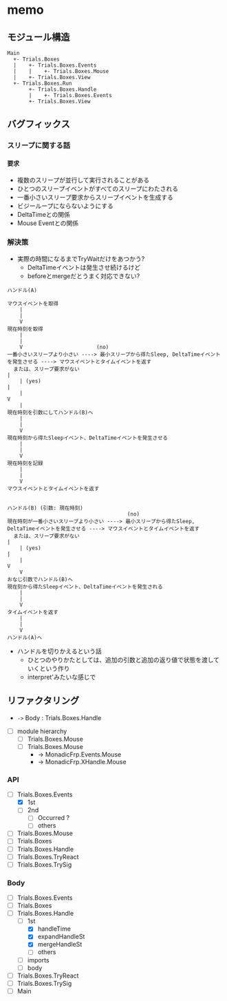memo
====

モジュール構造
--------------

```
Main
  +- Trials.Boxes
  |    +- Trials.Boxes.Events
  |    |    +- Trials.Boxes.Mouse
  |    +- Trials.Boxes.View
  +- Trials.Boxes.Run
       +- Trials.Boxes.Handle
       |    +- Trials.Boxes.Events
       +- Trials.Boxes.View
```

バグフィックス
--------------

### スリープに関する話

#### 要求

* 複数のスリープが並行して実行されることがある
* ひとつのスリープイベントがすべてのスリープにわたされる
* 一番小さいスリープ要求からスリープイベントを生成する
* ビジーループにならないようにする
* DeltaTimeとの関係
* Mouse Eventとの関係

### 解決策

* 実際の時間になるまでTryWaitだけをあつかう?
	+ DeltaTimeイベントは発生させ続けるけど
	+ beforeとmergeだとうまく対応できない?

```
ハンドル(A)

マウスイベントを取得
    |
    |
    V
現在時刻を取得
    |
    |
    V                        (no)
一番小さいスリープより小さい ----> 最小スリープから得たSleep, DeltaTimeイベントを発生させる ----> マウスイベントとタイムイベントを返す
  または、スリープ要求がない                                                                         |
    | (yes)                                                                                          |
    |                                                                                                V
    |                                                                                             現在時刻を引数にしてハンドル(B)ヘ
    |
    |
    V
現在時刻から得たSleepイベント、DeltaTimeイベントを発生させる
    |
    |
    V
現在時刻を記録
    |
    |
    V
マウスイベントとタイムイベントを返す


ハンドル(B) (引数: 現在時刻)
                                       (no)
現在時刻が一番小さいスリープより小さい ----> 最小スリープから得たSleep, DeltaTimeイベントを発生させる ----> マウスイベントとタイムイベントを返す
  または、スリープ要求がない                                                                                  |
    | (yes)                                                                                                   |
    |                                                                                                         V
    V                                                                                                       おなじ引数でハンドル(B)ヘ
現在刻から得たSleepイベント、DeltaTimeイベントを発生される
    |
    |
    V
タイムイベントを返す
    |
    |
    V
ハンドル(A)ヘ
```

* ハンドルを切りかえるという話
	+ ひとつのやりかたとしては、追加の引数と追加の返り値で状態を渡していくという作り
	+ interpret'みたいな感じで

リファクタリング
----------------

* `->` Body : Trials.Boxes.Handle
* [ ] module hierarchy
	+ [ ] Trials.Boxes.Mouse
	+ [ ] Trials.Boxes.Mouse
		- -> MonadicFrp.Events.Mouse
		- -> MonadicFrp.XHandle.Mouse

### API

* [ ] Trials.Boxes.Events
	+ [x] 1st
	+ [ ] 2nd
		- [ ] Occurred ?
		- [ ] others
* [ ] Trials.Boxes.Mouse
* [ ] Trials.Boxes
* [ ] Trials.Boxes.Handle
* [ ] Trials.Boxes.TryReact
* [ ] Trials.Boxes.TrySig

### Body

* [ ] Trials.Boxes.Events
* [ ] Trials.Boxes
* [ ] Trials.Boxes.Handle
	+ [ ] 1st
		- [x] handleTime
		- [x] expandHandleSt
		- [x] mergeHandleSt
		- [ ] others
	+ [ ] imports
	+ [ ] body
* [ ] Trials.Boxes.TryReact
* [ ] Trials.Boxes.TrySig
* [ ] Main
